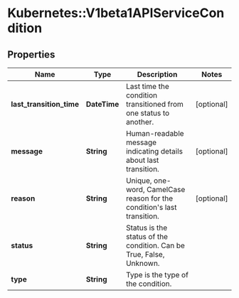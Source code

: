 # Kubernetes::V1beta1APIServiceCondition

## Properties
Name | Type | Description | Notes
------------ | ------------- | ------------- | -------------
**last_transition_time** | **DateTime** | Last time the condition transitioned from one status to another. | [optional] 
**message** | **String** | Human-readable message indicating details about last transition. | [optional] 
**reason** | **String** | Unique, one-word, CamelCase reason for the condition&#39;s last transition. | [optional] 
**status** | **String** | Status is the status of the condition. Can be True, False, Unknown. | 
**type** | **String** | Type is the type of the condition. | 


